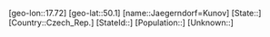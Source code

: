 ﻿---
location: [50.1,17.72]
type: City
tags:
- geo/City


SpocWebEntityId: 31234
isDeleted: false
confidential: public

---
[geo-lon::17.72]
[geo-lat::50.1]
[name::Jaegerndorf=Kunov]
[State::]
[Country::Czech_Rep.]
[StateId::]
[Population::]
[Unknown::]

